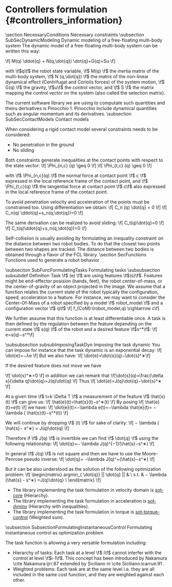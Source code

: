 # Controllers formulation {#controllers_information}
\section NecessaryConditions Necessary constraints
\subsection SubSecDynamicModeling Dynamic modeling of a free-floating multi-body system
The dynamic model of a free-floating multi-body system can be written this way:

\f[ M(q) \ddot{q} + N(q,\dot{q}) \dot{q}+G(q)=Su \f]

with \f$q\f$ the robot state variable, 
\f$ M(q) \f$ the inertia matrix of the multi-body system, 
\f$ N (q,\dot{q}) \f$ the matrix of the non-linear dynamical effect (Centrifugal and Coriolis forces) of the system motion, 
\f$ G(q) \f$ the gravity, \f$u\f$ the control vector, and \f$ S \f$ the matrix mapping the control vector on the system (also called the selection matrix).

The current software library we are using to computate such quantities and theirs derivatives is Pinocchio 1. 
Pinocchio include dynamical quantities such as angular momentum and its derivatives.
\subsection SubSecContactModels Contact models

When considering a rigid contact model several constraints needs to be considered:
 * No penetration in the ground
 * No sliding
 
Both constraints generate inequalities at the contact points with respect to the state vector:
\f[ \Phi_{n,c} (q) \geq 0 \f]
\f[ \Phi_{t,c} (q) \geq 0 \f]

with \f$ \Phi_{n,c}(q) \f$ the normal force at contact point \f$ c \f$ expressed in the local reference frame of the contact point,
and \f$ \Phi_{t,c}(q) \f$ the tangential force at contact point \f$ c\f$ also expressed in the local reference frame of the contact point.

To avoid penetration velocity and acceleration of the points must be constrained too. Using differentiation we obtain:
\f[ C_n (q) \dot{q}  = 0 \f]
\f[ C_n(q) \ddot{q}+s_n(q,\dot{q})=0 \f]

The same derivation can be realized to avoid sliding:
\f[ C_t(q)\dot{q}=0 \f]
\f[ C_t(q)\ddot{q}+s_n(q,\dot{q})=0 \f]

Self-collisiion is usually avoiding by formulating an inequality constraint on the distance between two robot bodies. To do that the closest two points between two shapes are tracked. The distance between two bodies is obtained through a flavor of the FCL library.
\section SecFunctions Functions used to generate a robot behavior

\subsection SubFuncFormulatingTasks Formulating tasks 
\subsubsection subsubdef Definition 
Task \f$ (e) \f$ are using features \f$(s)\f$. Features might be end-effector posision (hands, feet), the robot center-of-mass, or the center-of-gravity of an object projected in the image. We assume that a function relates the current state of the robot typically the configuration, speed, acceleration to a feature. For instance, we may want to consider the Center-Of-Mass of a robot specified by a model \f$ robot\_model \f$
and a configuration vector \f$ q\f$ \f[ f_{CoM}:(robot\_model,q) \rightarrow c\f]

We further assume that this function is at least differentiable once. A task is then defined by the regulation between the feature depending on the current state 
\f$ s(q) \f$ of the robot and a desired feature \f$s^*\f$:
\f[ e=s(q)−s^*\f]

\subsubsection subsubImposingTaskDyn Imposing the task dynamic
You can impose for instance that the task dynamic is an exponential decay:
\f[ \dot{e}=−λe \f]
But we also have:
\f[ \dot{e}=\dot{s}(q)−\dot{s}^∗\f]

If the desired feature does not move we have 

\f[ \dot{s}^∗=0 \f]
in addition we can remark that 
\f[\dot{s}(q)=\frac{\delta s}{\delta q}\dot{q}=J(q)\dot{q} \f]
Thus
\f[ \dot{e}=J(q)\dot{q}−\dot{s}^∗ \f]

At a given time 
\f$ t=k \Delta T \f$
a measurement of the feature 
\f$ \hat{s}(t) \f$ can give us:
\f[ \hat{e}(t)=\hat{s}(t)−s^∗(t) \f]
By posing 
\f[ \hat{e}(t)=e(t) \f]
we have:
\f[ \dot{e}(t)=−\lambda e(t)=−\lambda \hat{e}(t)= −\lambda ( \hat{s}(t)−s^*(t)) \f]

We will continue by dropping \f$ (t) \f$ for sake of clarity:
\f[ − \lambda ( \hat{s}− s^∗) = J(q)\dot{q} \f]

Therefore if \f$ J(q) \f$ is invertible we can find 
\f$ \dot{q} \f$ using the following relationship:
\f[ \dot{q}=− \lambda J(q)^{−1}(\hat{s}−s^∗) \f]

In general \f$ J(q) \f$ is not square and then we have to use the Moore-Penrose pseudo inverse:
\f[ \dot{q}= −\lambda J(q)^+(\hat{s}−s^∗) \f]

But it can be also understood as the solution of the following optimization problem:
\f[ \begin{matrix}
argmin_{ \dot{q}} || \dot{q} || & \\
s.t. & − \lambda (\hat{s} - s^∗) =J(q)\dot{q} \\
\end{matrix}
\f]
    
 * The library implementing the task formulation in velocity domain is [sot-core](http://github.com/stack-of-tasks/sot-core) (Hierarchy).
 * The library implementing the task formulation in acceleration is [sot-dyninv](http://github.com/stack-of-tasks/sot-dyninv) (Hierarchy with inequalities).
 * The library implementing the task formulation in torque is [sot-torque-control](http://github.com/stack-of-tasks/sot-torque-control) (Weighted sum).
 
\subsection SubsectionFormulatingInstantaneousControl Formulating instantaneous control as optimization problem

The task function is allowing a very versatile formulation including:
 * Hierarchy of tasks: Each task at a level \f$ i\f$ cannot interfer with the control at level \f$i-1\f$.
   This concept has been introduced by Nakamura \cite Nakamura:ijrr:87 extended by Siciliano in \cite Siciliano:icarrue:91 .
 * Weighted problems:  Each task are at the same level i.e. they are all included in the same cost function, and they are weighted against each other.
   

